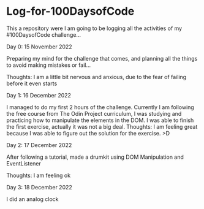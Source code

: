 # Log-for-100DaysofCode
This a repository were I am going to be logging all the activities of my #100DaysofCode challenge...

Day 0: 15 November 2022

Preparing my mind for the challenge that comes, and planning all the things to avoid making mistakes or fail...

Thoughts: I am a little bit nervous and anxious, due to the fear of failing before it even starts

Day 1: 16 December 2022

I managed to do my first 2 hours of the challenge. Currently I am following the free course from The Odin Project curriculum, I was studying and practicing how to manipulate the elements in the DOM. I was able to finish the first exercise, actually it was not a big deal.
Thoughts: I am feeling great because I was able to figure out the solution for the exercise. >D

Day 2: 17 December 2022

After following a tutorial, made a drumkit using DOM Manipulation and EventListener

Thoughts: I am feeling ok

Day 3: 18 December 2022

I did an analog clock
